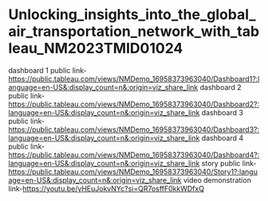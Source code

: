 # Unlocking_insights_into_the_global_air_transportation_network_with_tableau_NM2023TMID01024
dashboard 1 public link-https://public.tableau.com/views/NMDemo_16958373963040/Dashboard1?:language=en-US&:display_count=n&:origin=viz_share_link
dashboard 2 public link-https://public.tableau.com/views/NMDemo_16958373963040/Dashboard2?:language=en-US&:display_count=n&:origin=viz_share_link
dashboard 3 public link-https://public.tableau.com/views/NMDemo_16958373963040/Dashboard3?:language=en-US&:display_count=n&:origin=viz_share_link
dashboard 4 public link-https://public.tableau.com/views/NMDemo_16958373963040/Dashboard4?:language=en-US&:display_count=n&:origin=viz_share_link
story public link-https://public.tableau.com/views/NMDemo_16958373963040/Story1?:language=en-US&:display_count=n&:origin=viz_share_link
video demonstration link-https://youtu.be/yHEuJokvNYc?si=QR7osffF0kkWDfxQ
